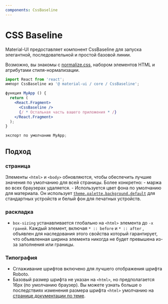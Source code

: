```yaml
---
components: CssBaseline
---
```

# CSS Baseline

<p class="description">Material-UI предоставляет компонент CssBaseline для запуска элегантной, последовательной и простой базовой линии.</p>

Возможно, вы знакомы с [normalize.css](https://github.com/necolas/normalize.css), набором элементов HTML и атрибутами стиля-нормализации.

```jsx
import React from 'react';
импорт CssBaseline из '@ material-ui / core / CssBaseline';

функция MyApp () {
  return (
    <React.Fragment>
      <CssBaseline />
      {/ * Остальная часть вашего приложения * /}
    </React.Fragment>
  );
}

экспорт по умолчанию MyApp;
```

## Подход

### страница

Элементы `<html>` и `<body>` обновляются, чтобы обеспечить лучшие значения по умолчанию для всей страницы. Более конкретно: - маржа во всех браузерах удаляется. - Используется цвет фона по умолчанию для материала. Он использует [`theme.palette.background.default`](/customization/default-theme/?expend-path=$.palette.background) для стандартных устройств и белый фон для печатных устройств.

### раскладка

- `box-sizing` устанавливается глобально на `<html>` элемента до `-х граней`. Каждый элемент, включая `* :: before` и `* :: after` , объявлен для наследования этого свойства который гарантирует, что объявленная ширина элемента никогда не будет превышена из-за заполнения или границы.

### Типография

- Сглаживание шрифтов включено для лучшего отображения шрифта Roboto.
- Базовый размер шрифта не указан на `<html>`, но предполагается 16px (по умолчанию браузер). Вы можете узнать больше о последствиях изменения размера шрифта `<html>` умолчанию на [странице документации по теме](/customization/themes/#typography-html-font-size).
